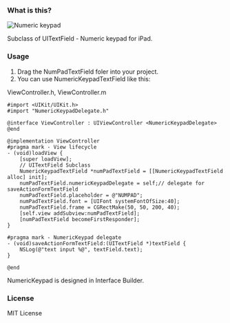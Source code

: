### What is this?

![Numeric keypad](https://img.skitch.com/20120104-f9rqiwue6ne3wefjbdtifqbuw9.png)

Subclass of UITextField - Numeric keypad for iPad.

### Usage

1. Drag the NumPadTextField foler into your project.
2. You can use NumericKeypadTextField like this:

ViewController.h, ViewController.m

    #import <UIKit/UIKit.h>
    #import "NumericKeypadDelegate.h"

    @interface ViewController : UIViewController <NumericKeypadDelegate>
    @end

    @implementation ViewController
    #pragma mark - View lifecycle
    - (void)loadView {
        [super loadView];
        // UITextField Subclass
        NumericKeypadTextField *numPadTextField = [[NumericKeypadTextField alloc] init];
        numPadTextField.numericKeypadDelegate = self;// delegate for saveActionFormTextField
        numPadTextField.placeholder = @"NUMPAD";
        numPadTextField.font = [UIFont systemFontOfSize:40];
        numPadTextField.frame = CGRectMake(50, 50, 200, 40);
        [self.view addSubview:numPadTextField];
        [numPadTextField becomeFirstResponder];
    }

    #pragma mark - NumericKeypad delegate
    - (void)saveActionFormTextField:(UITextField *)textField {
        NSLog(@"text input %@", textField.text);
    }

    @end



NumericKeypad is designed in Interface Builder.

### License

MIT License